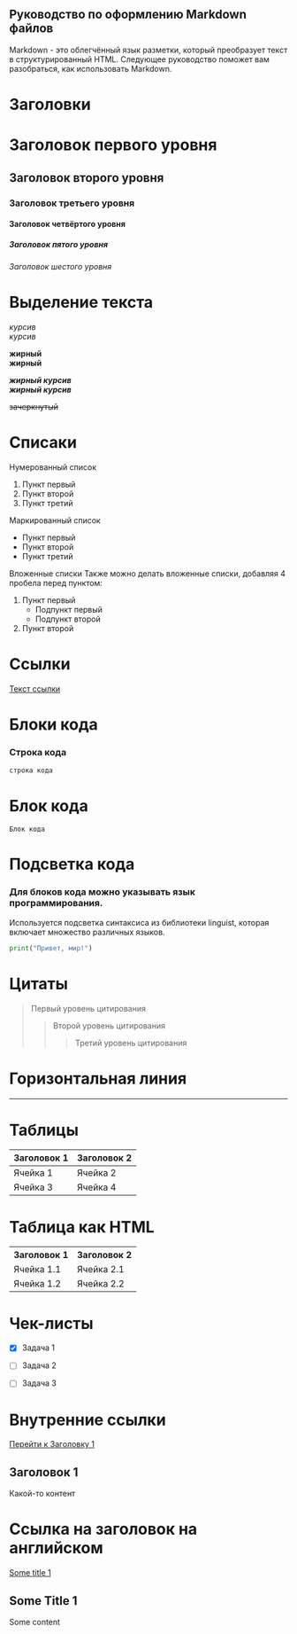 ## Руководство по оформлению Markdown файлов

Markdown - это облегчённый язык разметки, который преобразует текст в структурированный HTML. Следующее руководство поможет вам разобраться, как использовать Markdown.


# Заголовки

# Заголовок первого уровня
## Заголовок второго уровня
### Заголовок третьего уровня
#### Заголовок четвёртого уровня
##### Заголовок пятого уровня
###### Заголовок шестого уровня


# Выделение текста

*курсив*  
_курсив_

**жирный**  
__жирный__

***жирный курсив***  
___жирный курсив___

~~зачеркнутый~~


# Списаки

Нумерованный список
1. Пункт первый
2. Пункт второй
3. Пункт третий

Маркированный список
- Пункт первый
- Пункт второй
- Пункт третий

Вложенные списки
Также можно делать вложенные списки, добавляя 4 пробела перед пунктом:

1. Пункт первый
    - Подпункт первый
    - Подпункт второй
2. Пункт второй


# Ссылки

[Текст ссылки](https://www.example.com)


# Блоки кода
### Строка кода

`строка кода`

# Блок кода

```
Блок кода
```


# Подсветка кода
### Для блоков кода можно указывать язык программирования.

Используется подсветка синтаксиса из библиотеки linguist, которая включает множество различных языков.

```python
print("Привет, мир!")
```


# Цитаты

> Первый уровень цитирования
>> Второй уровень цитирования
>>> Третий уровень цитирования


# Горизонтальная линия

---


# Таблицы
| Заголовок 1 | Заголовок 2 |
| ----------- | ----------- |
| Ячейка 1    | Ячейка 2   |
| Ячейка 3    | Ячейка 4   |


# Таблица как HTML
<table>
    <tr>
        <th>Заголовок 1</th>
        <th>Заголовок 2</th>
    </tr>
    <tr>
        <td>Ячейка 1.1</td>
        <td>Ячейка 2.1</td>
    </tr>
    <tr>
        <td>Ячейка 1.2</td>
        <td>Ячейка 2.2</td>
    </tr>
</table>


# Чек-листы
- [x] Задача 1
- [ ] Задача 2
- [ ] Задача 3


# Внутренние ссылки
[Перейти к Заголовку 1](#title1)

## <a id="title1">Заголовок 1</a>
Какой-то контент


# Ссылка на заголовок на английском
[Some title 1](#some-title-1)

## Some Title 1
Some content


